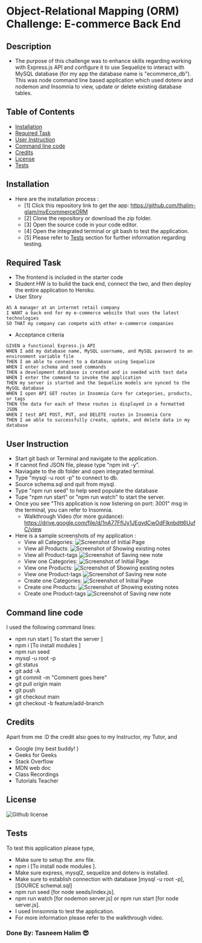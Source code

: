 # Object-Relational Mapping (ORM) Challenge: E-commerce Back End
## Description
- The purpose of this challenge was to enhance skills regarding working with Express.js API and configure it to use Sequelize to interact with MySQL database (for my app the database name is "ecommerce_db"). This was node command line based application which used dotenv and nodemon and Insomnia to view, update or delete existing database tables.
## Table of Contents
  - [Installation](#installation)
  - [Required Task](#required-task)
  - [User Instruction](#user-instruction)
  - [Command line code](#command-line-code)
  - [Credits](#credits)
  - [License](#license)
  - [Tests](#tests)

## Installation

- Here are the installation process :
  - [1] Click this repository link to get the app: https://github.com/thalim-glam/myEcommerceORM 
  - [2] Clone the repository or download the zip folder.
  - [3] Open the source code in your code editor.
  - [4] Open the integrated terminal or git bash to test the application.
  - [5] Please refer to [Tests](#tests) section for further information regarding testing.

## Required Task 

- The frontend is included in the starter code
- Student HW is to build the back end, connect the two, and then deploy the entire application to Heroku.
- User Story 
```
AS A manager at an internet retail company
I WANT a back end for my e-commerce website that uses the latest technologies
SO THAT my company can compete with other e-commerce companies
```
- Acceptance criteria
```
GIVEN a functional Express.js API
WHEN I add my database name, MySQL username, and MySQL password to an environment variable file
THEN I am able to connect to a database using Sequelize
WHEN I enter schema and seed commands
THEN a development database is created and is seeded with test data
WHEN I enter the command to invoke the application
THEN my server is started and the Sequelize models are synced to the MySQL database
WHEN I open API GET routes in Insomnia Core for categories, products, or tags
THEN the data for each of these routes is displayed in a formatted JSON
WHEN I test API POST, PUT, and DELETE routes in Insomnia Core
THEN I am able to successfully create, update, and delete data in my database
```

## User Instruction

  - Start git bash or Terminal and navigate to the application.
  - If cannot find JSON file, please type "npm init -y".
  - Naviagate to the db folder and open integrated terminal.
  - Type "mysql -u root -p" to connect to db.
  - Source schema.sql and quit from mysql.
  - Type "npm run seed" to help seed populate the database
  - Tupe "npm run start" or "npm run watch" to start the server.
  - Once you see "This application is now listening on port: 3001" msg in the terminal, you can refer to Insomnia.
    - Walkthrough Video (for more guidance): https://drive.google.com/file/d/1nA77FflJy1JEgvdCwOdFIknbdtt6UufC/view
  - Here is a sample screenshots of my application :
    - View all Categories: ![Screenshot of Initial Page](./assets/ViewAllC.png)
    - View all Products: ![Screenshot of Showing existing notes](./assets/ViewAllProducts.png)
    - View all Product-tags ![Screenshot of Saving new note](./assets/ViewAllTags.png)
    - View one Categories: ![Screenshot of Initial Page](./assets/ViewOneCategory.png)
    - View one Products: ![Screenshot of Showing existing notes](./assets/ViewOneProduct.png)
    - View one Product-tags ![Screenshot of Saving new note](./assets/ViewOneproductTag.png)
    - Create one Categories: ![Screenshot of Initial Page](./assets/CreateCategory.png)
    - Create one Products: ![Screenshot of Showing existing notes](./assets/CreateProduct.png)
    - Create one Product-tags ![Screenshot of Saving new note](./assets/CreateProductTag.png)

## Command line code

I used the following command lines:
- npm run start [ To start the server ]
- npm i [To install modules ]
- npm run seed
- mysql -u root -p
- git status
- git add -A
- git commit -m "Comment goes here"
- git pull origin main
- git push
- git checkout main
- git checkout -b feature/add-branch

## Credits

Apart from me :D the credit also goes to my Instructor, my Tutor, and 
- Google (my best buddy! )
- Geeks for Geeks
- Stack Overflow
- MDN web doc
- Class Recordings
- Tutorials Teacher

## License
 ![Github license](https://img.shields.io/badge/license-MIT-blue.svg) 

## Tests

To test this application please type, 
  - Make sure to setup the .env file.
  - npm i [To install node modules ].
  - Make sure express, mysql2, sequelize and dotenv is installed.
  - Make sure to establish connection with database [mysql -u root -p], [SOURCE schemal.sql]
  - npm run seed [for node seeds/index.js].
  - npm run watch [for nodemon server.js] or npm run start [for node server.js].
  - I used Innsomnia to test the application.
  - For more information please refer to the walkthrough video.

### Done By: Tasneem Halim 😎
